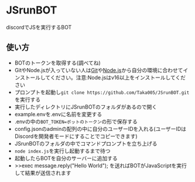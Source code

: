 # JSrunBOT
discordでJSを実行するBOT
## 使い方
- BOTのトークンを取得する(調べてね)
- GitやNode.jsが入っていない人は[Git](https://git-scm.com/download/win)や[Node.js](https://nodejs.org/ja/download)から自分の環境に合わせてインストールしてください。注意:Node.jsはv16以上をインストールしてください
- プロンプトを起動し`git clone https://github.com/Taka005/JSrunBOT.git`を実行する
- 実行したディレクトリにJSrunBOTのフォルダがあるので開く
- example.envを.envに名前を変更する
- .envの中の`BOT_TOKEN=ボットのトークン`の形で保存する
- config.jsonのadminの配列の中に自分のユーザーIDを入れる(ユーザーIDはDiscordを開発者モードにすることでコピーできます)
- JSrunBOTのフォルダの中でコマンドプロンプトを立ち上げる
- `node index.js`を実行し起動するまで待つ
- 起動したらBOTを自分のサーバーに追加する
- \>\>exec message.reply("Hello World"); を送ればBOTがJavaScriptを実行して結果が送信されます  
